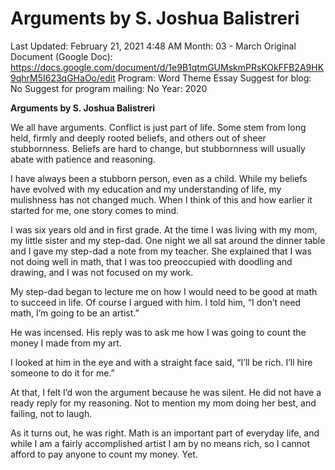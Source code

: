 # Arguments by S. Joshua Balistreri

Last Updated: February 21, 2021 4:48 AM
Month: 03 - March
Original Document (Google Doc): https://docs.google.com/document/d/1e9B1qtmGUMskmPRsKOkFFB2A9HK9qhrM5I623qGHaOo/edit
Program: Word Theme Essay
Suggest for blog: No
Suggest for program mailing: No
Year: 2020

**Arguments by S. Joshua Balistreri**

We all have arguments. Conflict is just part of life. Some stem from long held, firmly and deeply rooted beliefs, and others out of sheer stubbornness. Beliefs are hard to change, but stubbornness will usually abate with patience and reasoning.

I have always been a stubborn person, even as a child. While my beliefs have evolved with my education and my understanding of life, my mulishness has not changed much. When I think of this and how earlier it started for me, one story comes to mind.

I was six years old and in first grade. At the time I was living with my mom, my little sister and my step-dad. One night we all sat around the dinner table and I gave my step-dad a note from my teacher. She explained that I was not doing well in math, that I was too preoccupied with doodling and drawing, and I was not focused on my work.

My step-dad began to lecture me on how I would need to be good at math to succeed in life. Of course I argued with him. I told him, “I don’t need math, I’m going to be an artist.”

He was incensed. His reply was to ask me how I was going to count the money I made from my art.

I looked at him in the eye and with a straight face said, “I’ll be rich. I’ll hire someone to do it for me.”

At that, I felt I’d won the argument because he was silent. He did not have a ready reply for my reasoning. Not to mention my mom doing her best, and failing, not to laugh.

As it turns out, he was right. Math is an important part of everyday life, and while I am a fairly accomplished artist I am by no means rich, so I cannot afford to pay anyone to count my money. Yet.